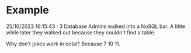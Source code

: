 # Example

<!-- replace-with-date starts -->
25/10/2023 16:15:43 : 3 Database Admins walked into a NoSQL bar. A little while later they walked out because they couldn't find a table.
<!-- replace-with-date ends -->

<!-- replace-with-joke starts -->
Why don't jokes work in octal? Because 7 10 11.
<!-- replace-with-joke ends -->